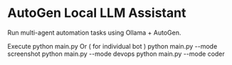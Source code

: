 # AutoGen Local LLM Assistant

Run multi-agent automation tasks using Ollama + AutoGen.

Execute 
python main.py 
Or ( for individual bot )
python main.py --mode screenshot
python main.py --mode devops
python main.py --mode coder
